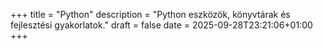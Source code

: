 +++
title = "Python"
description = "Python eszközök, könyvtárak és fejlesztési gyakorlatok."
draft = false
date = 2025-09-28T23:21:06+01:00
+++
